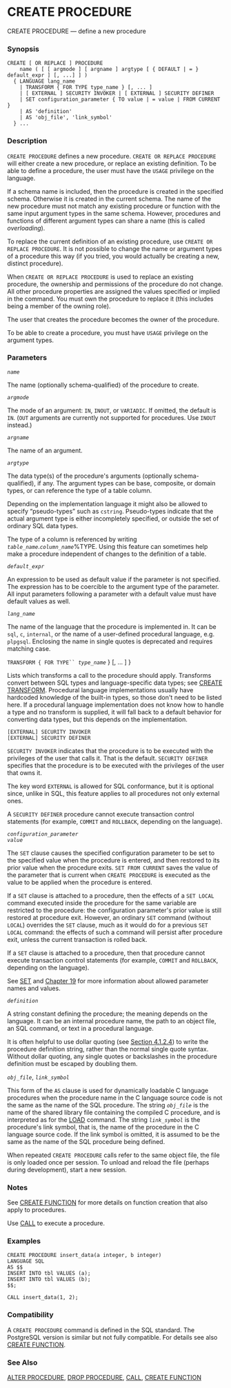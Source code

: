 # CREATE PROCEDURE

CREATE PROCEDURE — define a new procedure

### Synopsis

```
CREATE [ OR REPLACE ] PROCEDURE
    name ( [ [ argmode ] [ argname ] argtype [ { DEFAULT | = } default_expr ] [, ...] ] )
  { LANGUAGE lang_name
    | TRANSFORM { FOR TYPE type_name } [, ... ]
    | [ EXTERNAL ] SECURITY INVOKER | [ EXTERNAL ] SECURITY DEFINER
    | SET configuration_parameter { TO value | = value | FROM CURRENT }
    | AS 'definition'
    | AS 'obj_file', 'link_symbol'
  } ...
```

### Description

`CREATE PROCEDURE` defines a new procedure. `CREATE OR REPLACE PROCEDURE` will either create a new procedure, or replace an existing definition. To be able to define a procedure, the user must have the `USAGE` privilege on the language.

If a schema name is included, then the procedure is created in the specified schema. Otherwise it is created in the current schema. The name of the new procedure must not match any existing procedure or function with the same input argument types in the same schema. However, procedures and functions of different argument types can share a name (this is called _overloading_).

To replace the current definition of an existing procedure, use `CREATE OR REPLACE PROCEDURE`. It is not possible to change the name or argument types of a procedure this way (if you tried, you would actually be creating a new, distinct procedure).

When `CREATE OR REPLACE PROCEDURE` is used to replace an existing procedure, the ownership and permissions of the procedure do not change. All other procedure properties are assigned the values specified or implied in the command. You must own the procedure to replace it (this includes being a member of the owning role).

The user that creates the procedure becomes the owner of the procedure.

To be able to create a procedure, you must have `USAGE` privilege on the argument types.

### Parameters

_`name`_

The name (optionally schema-qualified) of the procedure to create.

_`argmode`_

The mode of an argument: `IN`, `INOUT`, or `VARIADIC`. If omitted, the default is `IN`. (`OUT` arguments are currently not supported for procedures. Use `INOUT` instead.)

_`argname`_

The name of an argument.

_`argtype`_

The data type(s) of the procedure's arguments (optionally schema-qualified), if any. The argument types can be base, composite, or domain types, or can reference the type of a table column.

Depending on the implementation language it might also be allowed to specify “pseudo-types” such as `cstring`. Pseudo-types indicate that the actual argument type is either incompletely specified, or outside the set of ordinary SQL data types.

The type of a column is referenced by writing _`table_name`_._`column_name`_%TYPE. Using this feature can sometimes help make a procedure independent of changes to the definition of a table.

_`default_expr`_

An expression to be used as default value if the parameter is not specified. The expression has to be coercible to the argument type of the parameter. All input parameters following a parameter with a default value must have default values as well.

_`lang_name`_

The name of the language that the procedure is implemented in. It can be `sql`, `c`, `internal`, or the name of a user-defined procedural language, e.g. `plpgsql`. Enclosing the name in single quotes is deprecated and requires matching case.

`TRANSFORM { FOR TYPE`` `_`type_name`_ } \[, ... ] }

Lists which transforms a call to the procedure should apply. Transforms convert between SQL types and language-specific data types; see [CREATE TRANSFORM](https://www.postgresql.org/docs/11/sql-createtransform.html). Procedural language implementations usually have hardcoded knowledge of the built-in types, so those don't need to be listed here. If a procedural language implementation does not know how to handle a type and no transform is supplied, it will fall back to a default behavior for converting data types, but this depends on the implementation.

`[EXTERNAL] SECURITY INVOKER`\
`[EXTERNAL] SECURITY DEFINER`

`SECURITY INVOKER` indicates that the procedure is to be executed with the privileges of the user that calls it. That is the default. `SECURITY DEFINER` specifies that the procedure is to be executed with the privileges of the user that owns it.

The key word `EXTERNAL` is allowed for SQL conformance, but it is optional since, unlike in SQL, this feature applies to all procedures not only external ones.

A `SECURITY DEFINER` procedure cannot execute transaction control statements (for example, `COMMIT` and `ROLLBACK`, depending on the language).

_`configuration_parameter`_\
_`value`_

The `SET` clause causes the specified configuration parameter to be set to the specified value when the procedure is entered, and then restored to its prior value when the procedure exits. `SET FROM CURRENT` saves the value of the parameter that is current when `CREATE PROCEDURE` is executed as the value to be applied when the procedure is entered.

If a `SET` clause is attached to a procedure, then the effects of a `SET LOCAL` command executed inside the procedure for the same variable are restricted to the procedure: the configuration parameter's prior value is still restored at procedure exit. However, an ordinary `SET` command (without `LOCAL`) overrides the `SET` clause, much as it would do for a previous `SET LOCAL` command: the effects of such a command will persist after procedure exit, unless the current transaction is rolled back.

If a `SET` clause is attached to a procedure, then that procedure cannot execute transaction control statements (for example, `COMMIT` and `ROLLBACK`, depending on the language).

See [SET](https://www.postgresql.org/docs/11/sql-set.html) and [Chapter 19](https://www.postgresql.org/docs/11/runtime-config.html) for more information about allowed parameter names and values.

_`definition`_

A string constant defining the procedure; the meaning depends on the language. It can be an internal procedure name, the path to an object file, an SQL command, or text in a procedural language.

It is often helpful to use dollar quoting (see [Section 4.1.2.4](https://www.postgresql.org/docs/11/sql-syntax-lexical.html#SQL-SYNTAX-DOLLAR-QUOTING)) to write the procedure definition string, rather than the normal single quote syntax. Without dollar quoting, any single quotes or backslashes in the procedure definition must be escaped by doubling them.

_`obj_file`_, _`link_symbol`_

This form of the `AS` clause is used for dynamically loadable C language procedures when the procedure name in the C language source code is not the same as the name of the SQL procedure. The string _`obj_file`_ is the name of the shared library file containing the compiled C procedure, and is interpreted as for the [LOAD](https://www.postgresql.org/docs/11/sql-load.html) command. The string _`link_symbol`_ is the procedure's link symbol, that is, the name of the procedure in the C language source code. If the link symbol is omitted, it is assumed to be the same as the name of the SQL procedure being defined.

When repeated `CREATE PROCEDURE` calls refer to the same object file, the file is only loaded once per session. To unload and reload the file (perhaps during development), start a new session.

### Notes

See [CREATE FUNCTION](https://www.postgresql.org/docs/11/sql-createfunction.html) for more details on function creation that also apply to procedures.

Use [CALL](https://www.postgresql.org/docs/11/sql-call.html) to execute a procedure.

### Examples

```
CREATE PROCEDURE insert_data(a integer, b integer)
LANGUAGE SQL
AS $$
INSERT INTO tbl VALUES (a);
INSERT INTO tbl VALUES (b);
$$;

CALL insert_data(1, 2);
```

### Compatibility

A `CREATE PROCEDURE` command is defined in the SQL standard. The PostgreSQL version is similar but not fully compatible. For details see also [CREATE FUNCTION](https://www.postgresql.org/docs/11/sql-createfunction.html).

### See Also

[ALTER PROCEDURE](https://www.postgresql.org/docs/11/sql-alterprocedure.html), [DROP PROCEDURE](https://www.postgresql.org/docs/11/sql-dropprocedure.html), [CALL](https://www.postgresql.org/docs/11/sql-call.html), [CREATE FUNCTION](https://www.postgresql.org/docs/11/sql-createfunction.html)
